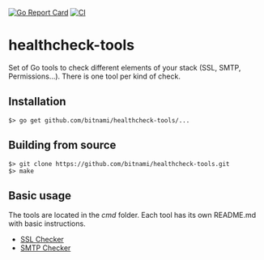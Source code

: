 [![Go Report Card](https://goreportcard.com/badge/github.com/bitnami/healthcheck-tools)](https://goreportcard.com/report/github.com/bitnami/healthcheck-tools)
[![CI](https://github.com/bitnami/healthcheck-tools/actions/workflows/main.yml/badge.svg)](https://github.com/bitnami/healthcheck-tools/actions/workflows/main.yml)

# healthcheck-tools
Set of Go tools to check different elements of your stack (SSL, SMTP, Permissions...). There is one tool per kind of check.

## Installation

```
$> go get github.com/bitnami/healthcheck-tools/...
```

## Building from source

```
$> git clone https://github.com/bitnami/healthcheck-tools.git
$> make
```

## Basic usage

The tools are located in the *cmd* folder. Each tool has its own README.md with basic instructions.

  - [SSL Checker](https://github.com/bitnami/healthcheck-tools/tree/main/cmd/ssl-checker)
  - [SMTP Checker](https://github.com/bitnami/healthcheck-tools/tree/main/cmd/smtp-checker)
